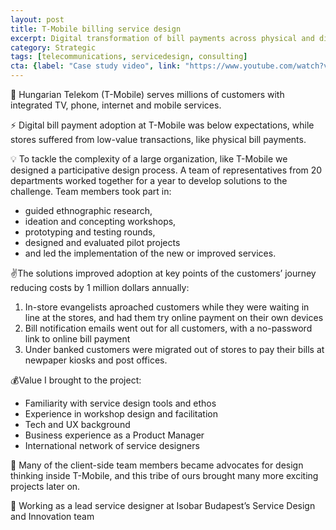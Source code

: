 ```yaml
---
layout: post
title: T-Mobile billing service design
excerpt: Digital transformation of bill payments across physical and digital channels
category: Strategic
tags: [telecommunications, servicedesign, consulting]
cta: {label: "Case study video", link: "https://www.youtube.com/watch?v=y_Vlio5fMXk"}
---
```


🏢 Hungarian Telekom (T-Mobile) serves millions of customers with integrated TV, phone, internet and mobile services. 

⚡ Digital bill payment adoption at T-Mobile was below expectations, while stores suffered from low-value transactions, like physical bill payments. 

💡 To tackle the complexity of a large organization, like T-Mobile we designed a participative design process. A team of representatives from 20 departments worked together for a year to develop solutions to the challenge. Team members took part in: 
- guided ethnographic research, 
- ideation and concepting workshops, 
- prototyping and testing rounds, 
- designed and evaluated pilot projects
- and led the implementation of the new or improved services. 

✌️The solutions improved adoption at key points of the customers’ journey reducing costs by 1 million dollars annually:
1. In-store evangelists aproached customers while they were waiting in line at the stores, and had them try online payment on their own devices
2. Bill notification emails went out for all customers, with a no-password link to online bill payment
3. Under banked customers were migrated out of stores to pay their bills at newpaper kiosks and post offices. 

💰Value I brought to the project:
- Familiarity with service design tools and ethos
- Experience in workshop design and facilitation
- Tech and UX background
- Business experience as a Product Manager
- International network of service designers 

💙 Many of the client-side team members became advocates for design thinking inside T-Mobile, and this tribe of ours brought many more exciting projects later on. 

👥 Working as a lead service designer at Isobar Budapest’s Service Design and Innovation team